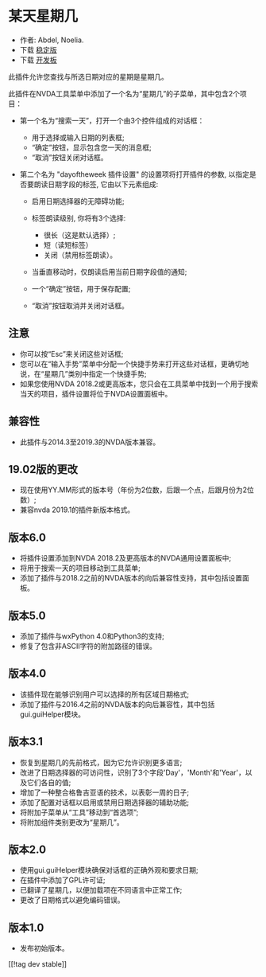 # 某天星期几 #

* 作者: Abdel, Noelia.
* 下载 [稳定版][1]
* 下载 [开发板][2]

此插件允许您查找与所选日期对应的星期是星期几。

此插件在NVDA工具菜单中添加了一个名为“星期几”的子菜单，其中包含2个项目：

* 第一个名为“搜索一天”，打开一个由3个控件组成的对话框：

    * 用于选择或输入日期的列表框;
    * “确定”按钮，显示包含您一天的消息框;
    * “取消”按钮关闭对话框。

* 第二个名为 "dayoftheweek 插件设置" 的设置项将打开插件的参数, 以指定是否要朗读日期字段的标签, 它由以下元素组成:

    * 启用日期选择器的无障碍功能;
    * 标签朗读级别, 你将有3个选择:

        * 很长（这是默认选择）;
        * 短（读短标签）
        * 关闭（禁用标签朗读）。

    * 当垂直移动时，仅朗读启用当前日期字段值的通知;
    * 一个“确定”按钮，用于保存配置;
    * “取消”按钮取消并关闭对话框。

## 注意 ##

* 你可以按“Esc”来关闭这些对话框;
* 您可以在“输入手势”菜单中分配一个快捷手势来打开这些对话框，更确切地说，在“星期几”类别中指定一个快捷手势;
* 如果您使用NVDA 2018.2或更高版本，您只会在工具菜单中找到一个用于搜索当天的项目，插件设置将位于NVDA设置面板中。

## 兼容性 ##

* 此插件与2014.3至2019.3的NVDA版本兼容。

## 19.02版的更改 ##

* 现在使用YY.MM形式的版本号（年份为2位数，后跟一个点，后跟月份为2位数）;
* 兼容nvda 2019.1的插件新版本格式。

## 版本6.0 ##

* 将插件设置添加到NVDA 2018.2及更高版本的NVDA通用设置面板中;
* 将用于搜索一天的项目移动到工具菜单;
* 添加了插件与2018.2之前的NVDA版本的向后兼容性支持，其中包括设置面板。

## 版本5.0 ##

* 添加了插件与wxPython 4.0和Python3的支持;
* 修复了包含非ASCII字符的附加路径的错误。

## 版本4.0 ##

* 该插件现在能够识别用户可以选择的所有区域日期格式;
* 添加了插件与2016.4之前的NVDA版本的向后兼容性，其中包括gui.guiHelper模块。

## 版本3.1 ##

* 恢复到星期几的先前格式，因为它允许识别更多语言;
* 改进了日期选择器的可访问性，识别了3个字段'Day'，'Month'和'Year'，以及它们各自的值;
* 增加了一种整合格鲁吉亚语的技术，以表彰一周的日子;
* 添加了配置对话框以启用或禁用日期选择器的辅助功能;
* 将附加子菜单从“工具”移动到“首选项”;
* 将附加组件类别更改为“星期几”。

## 版本2.0 ##

* 使用gui.guiHelper模块确保对话框的正确外观和要求日期;
* 在插件中添加了GPL许可证;
* 已翻译了星期几，以便加载项在不同语言中正常工作;
* 更改了日期格式以避免编码错误。

## 版本1.0 ##

* 发布初始版本。

[[!tag dev stable]]

[1]: https://addons.nvda-project.org/files/get.php?file=dw

[2]: https://addons.nvda-project.org/files/get.php?file=dw-dev
